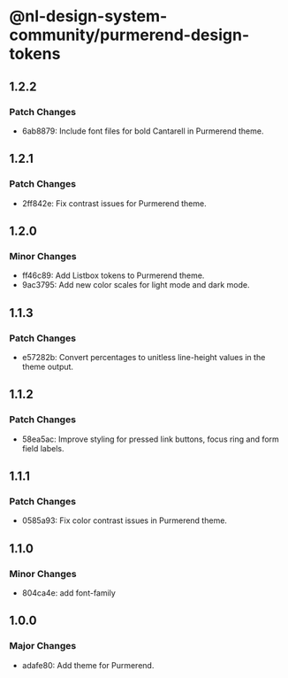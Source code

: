 # @nl-design-system-community/purmerend-design-tokens

## 1.2.2

### Patch Changes

- 6ab8879: Include font files for bold Cantarell in Purmerend theme.

## 1.2.1

### Patch Changes

- 2ff842e: Fix contrast issues for Purmerend theme.

## 1.2.0

### Minor Changes

- ff46c89: Add Listbox tokens to Purmerend theme.
- 9ac3795: Add new color scales for light mode and dark mode.

## 1.1.3

### Patch Changes

- e57282b: Convert percentages to unitless line-height values in the theme output.

## 1.1.2

### Patch Changes

- 58ea5ac: Improve styling for pressed link buttons, focus ring and form field labels.

## 1.1.1

### Patch Changes

- 0585a93: Fix color contrast issues in Purmerend theme.

## 1.1.0

### Minor Changes

- 804ca4e: add font-family

## 1.0.0

### Major Changes

- adafe80: Add theme for Purmerend.

